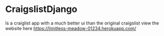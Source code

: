 # CraigslistDjango

Is a craiglist app with a much better ui than the original craigslist
view the website here
https://limitless-meadow-01234.herokuapp.com/

